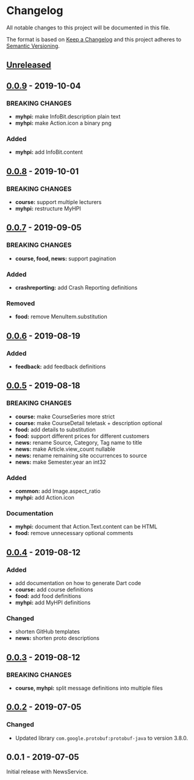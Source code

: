 # Changelog

All notable changes to this project will be documented in this file.

The format is based on [Keep a Changelog](http://keepachangelog.com/en/1.0.0/)
and this project adheres to [Semantic Versioning](http://semver.org/spec/v2.0.0.html).


<!-- Template:
## [Unreleased] - 2019-xx-xx
### Added
### Changed
### Deprecated
### Removed
### Fixed
### Security
-->

## [Unreleased]


## [0.0.9] - 2019-10-04
### BREAKING CHANGES
- **myhpi:** make InfoBit.description plain text
- **myhpi:** make Action.icon a binary png

### Added
- **myhpi:** add InfoBit.content

## [0.0.8] - 2019-10-01
### BREAKING CHANGES
- **course:** support multiple lecturers
- **myhpi:** restructure MyHPI

## [0.0.7] - 2019-09-05
### BREAKING CHANGES
- **course, food, news:** support pagination

### Added
- **crashreporting:** add Crash Reporting definitions

### Removed
- **food:** remove MenuItem.substitution

## [0.0.6] - 2019-08-19
### Added
- **feedback:** add feedback definitions

## [0.0.5] - 2019-08-18
### BREAKING CHANGES
- **course:** make CourseSeries more strict
- **course:** make CourseDetail teletask + description optional
- **food:** add details to substitution
- **food:** support different prices for different customers
- **news:** rename Source, Category, Tag name to title
- **news:** make Article.view_count nullable
- **news:** rename remaining site occurrences to source
- **news:** make Semester.year an int32

### Added
- **common:** add Image.aspect_ratio
- **myhpi:** add Action.icon

### Documentation
- **myhpi:** document that Action.Text.content can be HTML
- **food:** remove unnecessary optional comments

## [0.0.4] - 2019-08-12
### Added
- add documentation on how to generate Dart code
- **course:** add course definitions
- **food:** add food definitions
- **myhpi:** add MyHPI definitions

### Changed
- shorten GitHub templates
- **news:** shorten proto descriptions

## [0.0.3] - 2019-08-12
### BREAKING CHANGES
- **course, myhpi:** split message definitions into multiple files

## [0.0.2] - 2019-07-05
### Changed
- Updated library `com.google.protobuf:protobuf-java` to version 3.8.0.

## 0.0.1 - 2019-07-05
Initial release with NewsService.


[Unreleased]: https://github.com/HPI-de/hpi-cloud-apis/compare/0.0.9...dev
[0.0.9]: https://github.com/HPI-de/hpi-cloud-apis/compare/0.0.8...0.0.9
[0.0.8]: https://github.com/HPI-de/hpi-cloud-apis/compare/0.0.7...0.0.8
[0.0.7]: https://github.com/HPI-de/hpi-cloud-apis/compare/0.0.6...0.0.7
[0.0.6]: https://github.com/HPI-de/hpi-cloud-apis/compare/0.0.5...0.0.6
[0.0.5]: https://github.com/HPI-de/hpi-cloud-apis/compare/0.0.4...0.0.5
[0.0.4]: https://github.com/HPI-de/hpi-cloud-apis/compare/0.0.3...0.0.4
[0.0.3]: https://github.com/HPI-de/hpi-cloud-apis/compare/0.0.2...0.0.3
[0.0.2]: https://github.com/HPI-de/hpi-cloud-apis/compare/0.0.1...0.0.2
